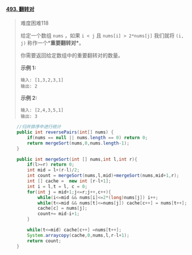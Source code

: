 #### [493. 翻转对](https://leetcode-cn.com/problems/reverse-pairs/)

> 难度困难118
>
> 给定一个数组 `nums` ，如果 `i < j` 且 `nums[i] > 2*nums[j]` 我们就将 `(i, j)` 称作一个***重要翻转对\***。
>
> 你需要返回给定数组中的重要翻转对的数量。
>
> **示例 1:**
>
> ```
> 输入: [1,3,2,3,1]
> 输出: 2
> ```
>
> **示例 2:**
>
> ```
> 输入: [2,4,3,5,1]
> 输出: 3
> ```



```java
	//归并排序中进行统计 
    public int reversePairs(int[] nums) {
        if(nums == null || nums.length == 0) return 0;
        return mergeSort(nums,0,nums.length-1);
    }

    public int mergeSort(int [] nums,int l,int r){
        if(l>=r) return 0;
        int mid = l+(r-l)/2;
        int count = mergeSort(nums,l,mid)+mergeSort(nums,mid+1,r);
        int [] cache =  new int [r-l+1];
        int i = l,t = l, c = 0;
        for(int j = mid+1;j<=r;j++,c++){
            while(i<=mid && nums[i]<=2*(long)nums[j]) i++;
            while(t<=mid && nums[t]<=nums[j]) cache[c++] = nums[t++];
            cache[c] = nums[j];
            count+= mid-i+1;
        }

        while(t<=mid) cache[c++] =nums[t++];
        System.arraycopy(cache,0,nums,l,r-l+1);
        return count;
    }
```

